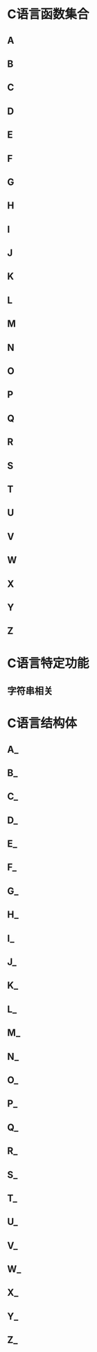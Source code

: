 # C语言函数集合

## A
## B
## C
## D
## E
## F
## G
## H
## I
## J
## K
## L
## M
## N
## O
## P
## Q
## R
## S
## T
## U
## V
## W
## X
## Y
## Z

# C语言特定功能

## 字符串相关




# C语言结构体

## A_
## B_
## C_
## D_
## E_
## F_
## G_
## H_
## I_
## J_
## K_
## L_
## M_
## N_
## O_
## P_
## Q_
## R_
## S_
## T_
## U_
## V_
## W_
## X_
## Y_
## Z_